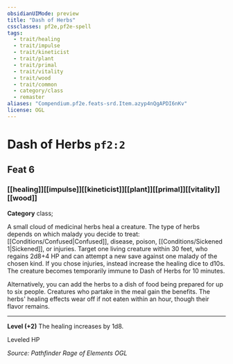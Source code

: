 ```yaml
---
obsidianUIMode: preview
title: "Dash of Herbs"
cssclasses: pf2e,pf2e-spell
tags:
  - trait/healing
  - trait/impulse
  - trait/kineticist
  - trait/plant
  - trait/primal
  - trait/vitality
  - trait/wood
  - trait/common
  - category/class
  - remaster
aliases: "Compendium.pf2e.feats-srd.Item.azyp4nQgAPDI6nKv"
license: OGL
---
```

# Dash of Herbs `pf2:2`
## Feat 6
### [[healing]][[impulse]][[kineticist]][[plant]][[primal]][[vitality]][[wood]]

**Category** class; 




A small cloud of medicinal herbs heal a creature. The type of herbs depends on which malady you decide to treat: [[Conditions/Confused|Confused]], disease, poison, [[Conditions/Sickened 1|Sickened]], or injuries. Target one living creature within 30 feet, who regains 2d8+4 HP and can attempt a new save against one malady of the chosen kind. If you chose injuries, instead increase the healing dice to d10s. The creature becomes temporarily immune to Dash of Herbs for 10 minutes.

Alternatively, you can add the herbs to a dish of food being prepared for up to six people. Creatures who partake in the meal gain the benefits. The herbs' healing effects wear off if not eaten within an hour, though their flavor remains.

* * *

**Level (+2)** The healing increases by 1d8.

Leveled HP

*Source: Pathfinder Rage of Elements*
*OGL*